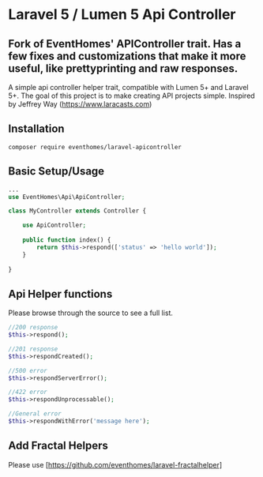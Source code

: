 # Laravel 5 / Lumen 5 Api Controller

## Fork of EventHomes' APIController trait. Has a few fixes and customizations that make it more useful, like prettyprinting and raw responses.

A simple api controller helper trait, compatible with Lumen 5+ and Laravel 5+. The goal of this project is to make creating API projects simple. Inspired by Jeffrey Way (https://www.laracasts.com)

## Installation
```composer require eventhomes/laravel-apicontroller```

## Basic Setup/Usage
```php
...
use EventHomes\Api\ApiController;

class MyController extends Controller {

    use ApiController;
    
    public function index() {
        return $this->respond(['status' => 'hello world']);
    }
    
}
```

## Api Helper functions
Please browse through the source to see a full list.
```php
//200 response
$this->respond();

//201 response
$this->respondCreated();

//500 error
$this->respondServerError();

//422 error
$this->respondUnprocessable();

//General error
$this->respondWithError('message here');
```

## Add Fractal Helpers

Please use [https://github.com/eventhomes/laravel-fractalhelper]
